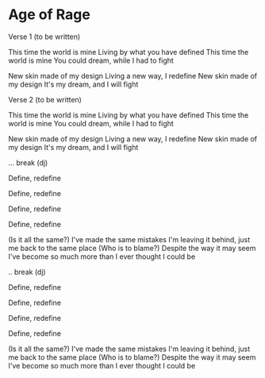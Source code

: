 Age of Rage
===========

Verse 1 (to be written)

This time the world is mine
Living by what you have defined
This time the world is mine
You could dream, while I had to fight

New skin made of my design
Living a new way, I redefine
New skin made of my design
It's my dream, and I will fight

Verse 2 (to be written)

This time the world is mine
Living by what you have defined
This time the world is mine
You could dream, while I had to fight

New skin made of my design
Living a new way, I redefine
New skin made of my design
It's my dream, and I will fight

... break (dj)

Define, redefine

Define, redefine

Define, redefine

Define, redefine

(Is it all the same?)
I've made the same mistakes
I'm leaving it behind, just me back to the same place
(Who is to blame?)
Despite the way it may seem
I've become so much more than I ever thought I could be

.. break (dj)

Define, redefine

Define, redefine

Define, redefine

Define, redefine

(Is it all the same?)
I've made the same mistakes
I'm leaving it behind, just me back to the same place
(Who is to blame?)
Despite the way it may seem
I've become so much more than I ever thought I could be

